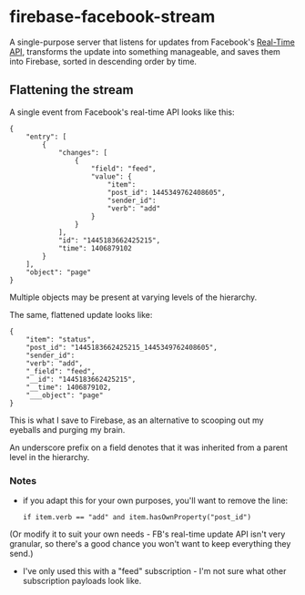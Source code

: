 # firebase-facebook-stream

A single-purpose server that listens for updates from Facebook's [Real-Time API](https://developers.facebook.com/docs/graph-api/real-time-updates/v2.0), transforms the update into something manageable, and saves them into Firebase, sorted in descending order by time.

## Flattening the stream

A single event from Facebook's real-time API looks like this:

```(js)
{
    "entry": [
        {
            "changes": [
                {
                    "field": "feed",
                    "value": {
                        "item": 
                        "post_id": 1445349762408605",
                        "sender_id": 
                        "verb": "add"
                    }
                }
            ],
            "id": "1445183662425215",
            "time": 1406879102
        }
    ],
    "object": "page"
}
```

Multiple objects may be present at varying levels of the hierarchy.

The same, flattened update looks like:

```(js)
{
    "item": "status",
    "post_id": "1445183662425215_1445349762408605",
    "sender_id": 
    "verb": "add",
    "_field": "feed",
    "__id": "1445183662425215",
    "__time": 1406879102,
    "___object": "page"
}
```

This is what I save to Firebase, as an alternative to scooping out my eyeballs and purging my brain.

An underscore prefix on a field denotes that it was inherited from a parent level in the hierarchy.

### Notes

* if you adapt this for your own purposes, you'll want to remove the line:

    ```if item.verb == "add" and item.hasOwnProperty("post_id")```

(Or modify it to suit your own needs - FB's real-time update API isn't very granular, so there's a good chance you won't want to keep everything they send.)

* I've only used this with a "feed" subscription - I'm not sure what other subscription payloads look like.